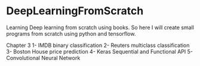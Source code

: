 # DeepLearningFromScratch
Learning Deep learning from scratch using books. So here I will create small programs from scratch using python and tensorflow.

Chapter 3 
1- IMDB binary classification
2- Reuters multiclass classification
3- Boston House price prediction
4- Keras Sequential and Functional API
5- Convolutional Neural Network
